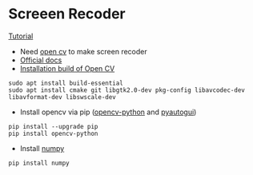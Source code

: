 # Screeen Recoder

[Tutorial](https://www.youtube.com/watch?v=Pbv0QES7Is8)

 - Need [open cv](https://docs.opencv.org/master/d7/d9f/tutorial_linux_install.html) to make screen recoder
 - [Official docs](https://docs.opencv.org/)
 - [Installation build of Open CV](https://docs.opencv.org/master/d7/d9f/tutorial_linux_install.html)

```
sudo apt install build-essential
sudo apt install cmake git libgtk2.0-dev pkg-config libavcodec-dev libavformat-dev libswscale-dev
```

 - Install opencv via pip ([opencv-python](https://pypi.org/project/opencv-python/) and [pyautogui](https://pypi.org/project/PyAutoGUI/))

```
pip install --upgrade pip
pip install opencv-python
```

 - Install [numpy](https://numpy.org/install/)

```
pip install numpy
```
